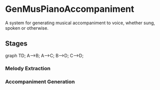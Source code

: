 # GenMusPianoAccompaniment

A system for generating musical accompaniment to voice, whether sung, spoken or otherwise.

## Stages

graph TD;
    A-->B;
    A-->C;
    B-->D;
    C-->D;

### Melody Extraction

### Accompaniment Generation

